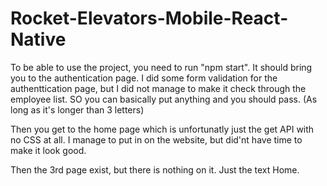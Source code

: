 # Rocket-Elevators-Mobile-React-Native

To be able to use the project, you need to run "npm start". It should bring you to the authentication page.
I did some form validation for the authenttication page, but I did not manage to make it check through the
employee list. SO you can basically put anything and you should pass. (As long as it's longer than 3 letters)

Then you get to the home page which is unfortunatly just the get API with no CSS at all. 
I manage to put in on the website, but did'nt have time to make it look good.

Then the 3rd page exist, but there is nothing on it. Just the text Home.
